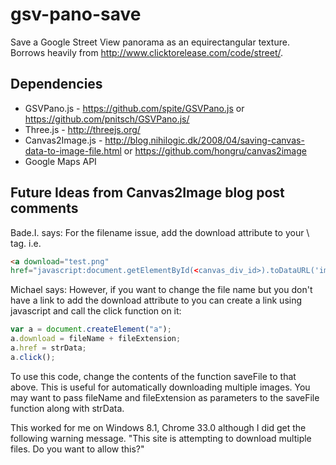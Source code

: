 gsv-pano-save
=============

Save a Google Street View panorama as an equirectangular texture. Borrows heavily from http://www.clicktorelease.com/code/street/.

Dependencies
------------

* GSVPano.js - https://github.com/spite/GSVPano.js or https://github.com/pnitsch/GSVPano.js/
* Three.js - http://threejs.org/
* Canvas2Image.js - http://blog.nihilogic.dk/2008/04/saving-canvas-data-to-image-file.html or https://github.com/hongru/canvas2image
* Google Maps API

Future Ideas from Canvas2Image blog post comments
------------

Bade.I. says:
For the filename issue, add the download attribute to your \ tag. i.e. 

```html
<a download="test.png" 
href="javascript:document.getElementById(<canvas_div_id>).toDataURL('image/png').replace(image/png);">link</a>
```

Michael says:
However, if you want to change the file name but you don't have a link to add the download attribute to you can create a link using javascript and call the click function on it:

```javascript
var a = document.createElement("a");
a.download = fileName + fileExtension;
a.href = strData;
a.click();
```

To use this code, change the contents of the function saveFile to that above. This is useful for automatically downloading multiple images. You may want to pass fileName and fileExtension as parameters to the saveFile function along with strData.

This worked for me on Windows 8.1, Chrome 33.0 although I did get the following warning message.
"This site is attempting to download multiple files. Do you want to allow this?" 